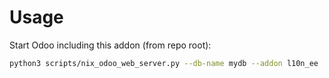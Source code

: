 # Usage

Start Odoo including this addon (from repo root):

```bash
python3 scripts/nix_odoo_web_server.py --db-name mydb --addon l10n_ee
```
